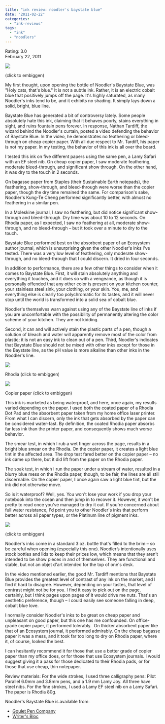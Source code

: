 ```yaml
---
title: "ink review: noodler's baystate blue"
date: "2011-02-22"
categories: 
  - "ink-reviews"
tags: 
  - "ink"
  - "noodlers"
---
```


Rating: 3.0  
February 22, 2011

[![](http://s3.media.squarespace.com/production/1431296/16917466/-3vbUtRlXWuI/TVyLjKVtlJI/AAAAAAAAAQQ/lBvl2NjcgG4/s640/noodler%252527s%2Bbaystate%2Bblue.jpg)](http://s3.media.squarespace.com/production/1431296/16917466/-3vbUtRlXWuI/TVyLjKVtlJI/AAAAAAAAAQQ/lBvl2NjcgG4/s1600/noodler%252527s%2Bbaystate%2Bblue.jpg)

(click to embiggen)

  
My first thought, upon opening the bottle of Noodler's Baystate Blue, was "Holy cats, that's blue." It is not a subtle ink. Rather, it is an electric cobalt blue that positively jumps off the page. It's highly saturated, as many Noodler's inks tend to be, and it exhibits no shading. It simply lays down a solid, bright, blue line.

Baystate Blue has generated a bit of controversy lately. Some people absolutely hate this ink, claiming that it behaves poorly, stains everything in sight, and ruins fountain pens forever. In response, Nathan Tardiff, the wizard behind the Noodler's curtain, posted a video defending the behavior of Baystate Blue. In the video, he demonstrates no feathering or bleed-through on cheap copier paper. With all due respect to Mr. Tardiff, his paper is not my paper. In my testing, the behavior of this ink is all over the board.

I tested this ink on five different papers using the same pen, a Lamy Safari with an EF steel nib. On cheap copier paper, I saw moderate feathering, moderate bleed-through, and significant show through. On the other hand, it was dry to the touch in 2 seconds.

On bagasse paper from Staples (their Sustainable Earth notepads), the feathering, show-through, and bleed-through were worse than the copier paper, though the dry time remained the same. For comparison's sake, Noodler's Kung-Te Cheng performed significantly better, with almost no feathering in a similar pen.

In a Moleskine journal, I saw no feathering, but did notice significant show-through and bleed-through. Dry time was about 10 to 12 seconds. On Rhodia paper, as I expected, I saw no feathering at all, moderate show-through, and no bleed-through – but it took over a minute to dry to the touch.

Baystate Blue performed best on the absorbent paper of an Ecosystem author journal, which is unsurprising given the other Noodler's inks I've tested. There was a very low level of feathering, only moderate show-through, and no bleed-through that I could discern. It dried in four seconds.

In addition to performance, there are a few other things to consider when it comes to Baystate Blue. First, it will stain absolutely anything and everything it touches, and it does so with a vengeance, as though it is personally offended that any other color is present on your kitchen counter, your stainless steel sink, your clothing, or your skin. You, me, and everything else is clearly too polychromatic for its tastes, and it will never stop until the world is transformed into a solid sea of cobalt blue.

Noodler's themselves warn against using any of the Baystate line of inks if you are uncomfortable with the possibility of permanently altering the color scheme of your kitchen. They are not kidding.

Second, it can and will actively stain the plastic parts of a pen, though a solution of bleach and water will apparently remove most of the color from plastic; it is not an easy ink to clean out of a pen. Third, Noodler's indicates that Baystate Blue should not be mixed with other inks except for those in the Baystate line, as the pH value is more alkaline than other inks in the Noodler's line.

[![](http://s3.media.squarespace.com/production/1431296/16917466/-f1UkG5KtBw4/TVyLhiRFiLI/AAAAAAAAAQI/6uzTbB3Ucvg/s400/noodler%252527s%2Bbaystate%2Bblue%2Bwater%2Btest%2B1.jpg)](http://s3.media.squarespace.com/production/1431296/16917466/-f1UkG5KtBw4/TVyLhiRFiLI/AAAAAAAAAQI/6uzTbB3Ucvg/s1600/noodler%252527s%2Bbaystate%2Bblue%2Bwater%2Btest%2B1.jpg)

Rhodia (click to embiggen)

  

[![](http://s3.media.squarespace.com/production/1431296/16917466/-lUal9CHJjFc/TVyLia2zGuI/AAAAAAAAAQM/-Ue3AMpHU0E/s400/noodler%252527s%2Bbaystate%2Bblue%2Bwater%2Btest%2B2.jpg)](http://s3.media.squarespace.com/production/1431296/16917466/-lUal9CHJjFc/TVyLia2zGuI/AAAAAAAAAQM/-Ue3AMpHU0E/s1600/noodler%252527s%2Bbaystate%2Bblue%2Bwater%2Btest%2B2.jpg)

Copier paper (click to embiggen)

  
This ink is marketed as being waterproof, and here, once again, my results varied depending on the paper. I used both the coated paper of a Rhodia Dot Pad and the absorbent paper taken from my home office laser printer. From what I can discern, only the ink that gets absorbed by the paper can be considered water-fast. By definition, the coated Rhodia paper absorbs far less ink than the printer paper, and consequently shows much worse behavior.

The smear test, in which I rub a wet finger across the page, results in a bright blue smear on the Rhodia. On the copier paper, it creates a light blue tint in the affected area. The drop test fared better on the copier paper – no ink came up there, but it did lift from the paper on the Rhodia paper.

The soak test, in which I run the paper under a stream of water, resulted in a blurry blue mess on the Rhodia paper, though, to be fair, the lines are all still discernable. On the copier paper, I once again saw a light blue tint, but the ink did not otherwise move.

So is it waterproof? Well, yes. You won't lose your work if you drop your notebook into the ocean and then jump in to recover it. However, it won't be pretty to read once you've managed to dry it out. If you're concerned about full water resistance, I'd point you to other Noodler's inks that perform better across all paper types, or the Platinum line of pigment inks.

[![](http://s3.media.squarespace.com/production/1431296/16917466/-RT5P-ayjqkQ/TVyL-Sj5MUI/AAAAAAAAAQU/DSQ_AYD4B-U/s400/noodler%252527s%2Bbaystate%2Bblue%2Bbottle.JPG)](http://s3.media.squarespace.com/production/1431296/16917466/-RT5P-ayjqkQ/TVyL-Sj5MUI/AAAAAAAAAQU/DSQ_AYD4B-U/s1600/noodler%252527s%2Bbaystate%2Bblue%2Bbottle.JPG)

(click to embiggen)

  
Noodler's inks come in a standard 3 oz. bottle that's filled to the brim – so be careful when opening (especially this one). Noodler’s intentionally uses stock bottles and lids to keep their prices low, which means that they aren’t intended to be show pieces in and of themselves. They are functional and stable, but not an objet d'art intended for the top of one's desk.

In the video mentioned earlier, the good Mr. Tardiff mentions that Baystate Blue provides the greatest level of contrast of any ink on the market, and I find it hard to disagree. However, depending on your tastes, that level of contrast might not be for you. I find it easy to pick out on the page, certainly, but I think pages upon pages of it would drive me nuts. That's an aesthetic preference, though – I could easily see someone falling in deep, cobalt blue love.

I normally consider Noodler's inks to be great on cheap paper and unpleasant on good paper, but this one has me confounded. On office-grade copier paper, it performed tolerably.  On thicker absorbent paper like that of an Ecosystem journal, it performed admirably. On the cheap bagasse paper it was a mess, and it took far too long to dry on Rhodia paper, where it, of course, looked the best.

I can hesitantly recommend it for those that use a better grade of copier paper than my office does, or for those that use Ecosystem journals. I would suggest giving it a pass for those dedicated to their Rhodia pads, or for those that use cheap, thin notepaper.

Review materials: For the wide strokes, I used three calligraphy pens: Pilot Parallel 6.0mm and 3.8mm pens, and a 1.9 mm Lamy Joy. All three have steel nibs. For the fine strokes, I used a Lamy EF steel nib on a Lamy Safari. The paper is Rhodia 80g.

Noodler's Baystate Blue is available from:

- [Goulet Pen Company](http://www.gouletpens.com/Noodler_s_Ink_Baystate_Blue_p/n19048.htm)
- [Writer's Bloc](http://www.shopwritersbloc.com/noodlers-ink--baystate-blue.html)
